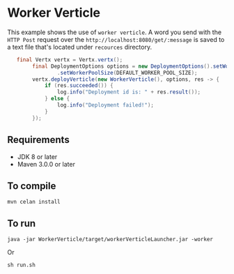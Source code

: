 # Worker Verticle

This example shows the use of `worker verticle`. A word you send with the `HTTP Post` request over the `http://localhost:8080/get/:message` is saved to a text file that's located under `recources` directory.
                                                 
```java
   final Vertx vertx = Vertx.vertx();
        final DeploymentOptions options = new DeploymentOptions().setWorker(true)
                .setWorkerPoolSize(DEFAULT_WORKER_POOL_SIZE);
        vertx.deployVerticle(new WorkerVerticle(), options, res -> {
            if (res.succeeded()) {
                log.info("Deployment id is: " + res.result());
            } else {
                log.info("Deployment failed!");
            }
        });
```

## Requirements
* JDK 8 or later
* Maven 3.0.0 or later

## To compile
```
mvn celan install
```

## To run
```
java -jar WorkerVerticle/target/workerVerticleLauncher.jar -worker
```

Or

```
sh run.sh
```